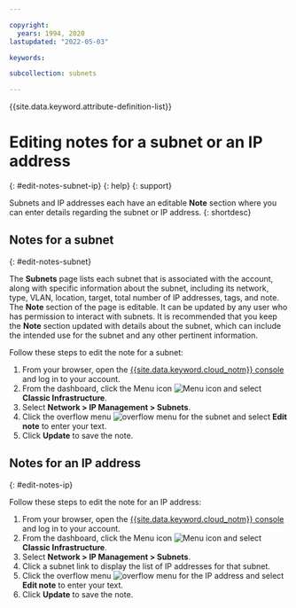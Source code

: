```yaml
---

copyright:
  years: 1994, 2020
lastupdated: "2022-05-03"

keywords:

subcollection: subnets

---
```


{{site.data.keyword.attribute-definition-list}}

# Editing notes for a subnet or an IP address
{: #edit-notes-subnet-ip}
{: help}
{: support}

Subnets and IP addresses each have an editable **Note** section where you can enter details regarding the subnet or IP address.
{: shortdesc}

## Notes for a subnet
{: #edit-notes-subnet}

The **Subnets** page lists each subnet that is associated with the account, along with specific information about the subnet, including its network, type, VLAN, location, target, total number of IP addresses, tags, and note. The **Note** section of the page is editable. It can be updated by any user who has permission to interact with subnets. It is recommended that you keep the **Note** section updated with details about the subnet, which can include the intended use for the subnet and any other pertinent information. 

Follow these steps to edit the note for a subnet:

1. From your browser, open the [{{site.data.keyword.cloud_notm}} console](https://{DomainName}/) and log in to your account.
1. From the dashboard, click the Menu icon ![Menu icon](../icons/icon_hamburger.svg) and select **Classic Infrastructure**.
1. Select **Network > IP Management > Subnets**.
1. Click the overflow menu ![overflow menu](images/overflow.png) for the subnet and select **Edit note** to enter your text.
1. Click **Update** to save the note.

## Notes for an IP address
{: #edit-notes-ip}

Follow these steps to edit the note for an IP address:

1. From your browser, open the [{{site.data.keyword.cloud_notm}} console](https://{DomainName}/) and log in to your account.
1. From the dashboard, click the Menu icon ![Menu icon](../icons/icon_hamburger.svg) and select **Classic Infrastructure**.
1. Select **Network > IP Management > Subnets**.
1. Click a subnet link to display the list of IP addresses for that subnet.
1. Click the overflow menu ![overflow menu](images/overflow.png) for the IP address and select **Edit note** to enter your text.
1. Click **Update** to save the note.
